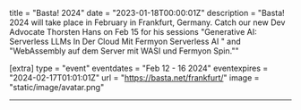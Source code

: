 title = "Basta! 2024"
date = "2023-01-18T00:00:01Z"
description = "Basta! 2024 will take place in February in Frankfurt, Germany. Catch our new Dev Advocate Thorsten Hans on Feb 15 for his sessions \"Generative AI: Serverless LLMs In Der Cloud Mit Fermyon Serverless AI
\" and \"WebAssembly auf dem Server mit WASI und Fermyon Spin.\""

[extra]
type = "event"
eventdates = "Feb 12 - 16 2024"
eventexpires = "2024-02-17T01:01:01Z"
url = "https://basta.net/frankfurt/"
image = "static/image/avatar.png"

---
